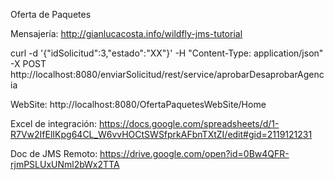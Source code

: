 Oferta de Paquetes

Mensajería: http://gianlucacosta.info/wildfly-jms-tutorial

curl -d '{"idSolicitud":3,"estado":"XX"}' -H "Content-Type: application/json" -X POST http://localhost:8080/enviarSolicitud/rest/service/aprobarDesaprobarAgencia

WebSite: http://localhost:8080/OfertaPaquetesWebSite/Home


Excel de integración: https://docs.google.com/spreadsheets/d/1-R7Vw2IfElIKpg64CL_W6vvHOCtSWSfprkAFbnTXtZI/edit#gid=2119121231

Doc de JMS Remoto: https://drive.google.com/open?id=0Bw4QFR-rjmPSLUxUNml2bWx2TTA

